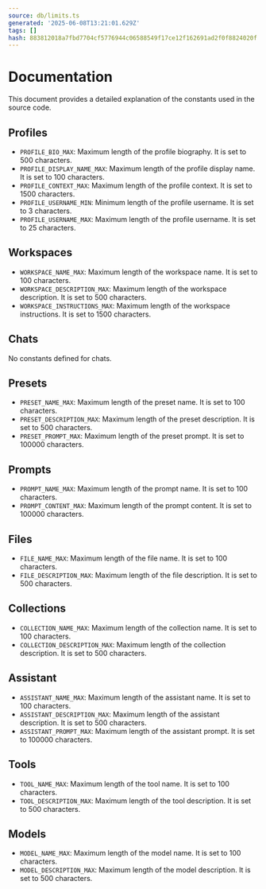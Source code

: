 ```yaml
---
source: db/limits.ts
generated: '2025-06-08T13:21:01.629Z'
tags: []
hash: 883812018a7fbd7704cf5776944c06588549f17ce12f162691ad2f0f8824020f
---
```

# Documentation

This document provides a detailed explanation of the constants used in the source code.

## Profiles

- `PROFILE_BIO_MAX`: Maximum length of the profile biography. It is set to 500 characters.
- `PROFILE_DISPLAY_NAME_MAX`: Maximum length of the profile display name. It is set to 100 characters.
- `PROFILE_CONTEXT_MAX`: Maximum length of the profile context. It is set to 1500 characters.
- `PROFILE_USERNAME_MIN`: Minimum length of the profile username. It is set to 3 characters.
- `PROFILE_USERNAME_MAX`: Maximum length of the profile username. It is set to 25 characters.

## Workspaces

- `WORKSPACE_NAME_MAX`: Maximum length of the workspace name. It is set to 100 characters.
- `WORKSPACE_DESCRIPTION_MAX`: Maximum length of the workspace description. It is set to 500 characters.
- `WORKSPACE_INSTRUCTIONS_MAX`: Maximum length of the workspace instructions. It is set to 1500 characters.

## Chats

No constants defined for chats.

## Presets

- `PRESET_NAME_MAX`: Maximum length of the preset name. It is set to 100 characters.
- `PRESET_DESCRIPTION_MAX`: Maximum length of the preset description. It is set to 500 characters.
- `PRESET_PROMPT_MAX`: Maximum length of the preset prompt. It is set to 100000 characters.

## Prompts

- `PROMPT_NAME_MAX`: Maximum length of the prompt name. It is set to 100 characters.
- `PROMPT_CONTENT_MAX`: Maximum length of the prompt content. It is set to 100000 characters.

## Files

- `FILE_NAME_MAX`: Maximum length of the file name. It is set to 100 characters.
- `FILE_DESCRIPTION_MAX`: Maximum length of the file description. It is set to 500 characters.

## Collections

- `COLLECTION_NAME_MAX`: Maximum length of the collection name. It is set to 100 characters.
- `COLLECTION_DESCRIPTION_MAX`: Maximum length of the collection description. It is set to 500 characters.

## Assistant

- `ASSISTANT_NAME_MAX`: Maximum length of the assistant name. It is set to 100 characters.
- `ASSISTANT_DESCRIPTION_MAX`: Maximum length of the assistant description. It is set to 500 characters.
- `ASSISTANT_PROMPT_MAX`: Maximum length of the assistant prompt. It is set to 100000 characters.

## Tools

- `TOOL_NAME_MAX`: Maximum length of the tool name. It is set to 100 characters.
- `TOOL_DESCRIPTION_MAX`: Maximum length of the tool description. It is set to 500 characters.

## Models

- `MODEL_NAME_MAX`: Maximum length of the model name. It is set to 100 characters.
- `MODEL_DESCRIPTION_MAX`: Maximum length of the model description. It is set to 500 characters.
